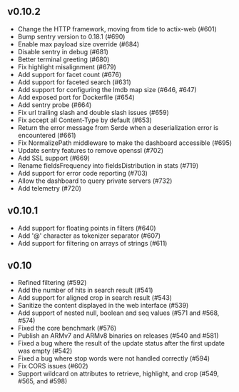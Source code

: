 ## v0.10.2

  - Change the HTTP framework, moving from tide to actix-web (#601)
  - Bump sentry version to 0.18.1 (#690)
  - Enable max payload size override (#684)
  - Disable sentry in debug (#681)
  - Better terminal greeting (#680)
  - Fix highlight misalignment (#679)
  - Add support for facet count (#676)
  - Add support for faceted search (#631)
  - Add support for configuring the lmdb map size (#646, #647)
  - Add exposed port for Dockerfile (#654)
  - Add sentry probe (#664)
  - Fix url trailing slash and double slash issues (#659)
  - Fix accept all Content-Type by default (#653)
  - Return the error message from Serde when a deserialization error is encountered (#661)
  - Fix NormalizePath middleware to make the dashboard accessible (#695)
  - Update sentry features to remove openssl (#702)
  - Add SSL support (#669)
  - Rename fieldsFrequency into fieldsDistribution in stats (#719)
  - Add support for error code reporting (#703)
  - Allow the dashboard to query private servers (#732)
  - Add telemetry (#720)

## v0.10.1

  - Add support for floating points in filters (#640)
  - Add '@' character as tokenizer separator (#607)
  - Add support for filtering on arrays of strings (#611)

## v0.10

  - Refined filtering (#592)
  - Add the number of hits in search result (#541)
  - Add support for aligned crop in search result (#543)
  - Sanitize the content displayed in the web interface (#539)
  - Add support of nested null, boolean and seq values (#571 and #568, #574)
  - Fixed the core benchmark (#576)
  - Publish an ARMv7 and ARMv8 binaries on releases (#540 and #581)
  - Fixed a bug where the result of the update status after the first update was empty (#542)
  - Fixed a bug where stop words were not handled correctly (#594)
  - Fix CORS issues (#602)
  - Support wildcard on attributes to retrieve, highlight, and crop (#549, #565, and #598)
